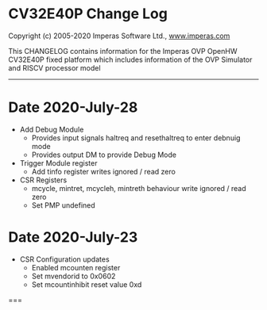 CV32E40P Change Log
===
Copyright (c) 2005-2020 Imperas Software Ltd., www.imperas.com

This CHANGELOG contains information for the Imperas OVP OpenHW CV32E40P fixed platform which includes information of the OVP Simulator and RISCV processor model

---
Date 2020-July-28
===

- Add Debug Module
   - Provides input signals haltreq and resethaltreq to enter debnuig mode
   - Provides output DM to provide Debug Mode
- Trigger Module register
   - Add tinfo register writes ignored / read zero
- CSR Registers
   - mcycle, mintret, mcycleh, mintreth behaviour write ignored / read zero
   - Set PMP undefined

Date 2020-July-23
===

- CSR Configuration updates
  - Enabled mcounten register
  - Set mvendorid to 0x0602
  - Set mcountinhibit reset value 0xd

===